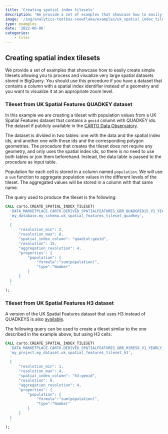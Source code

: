 ```yaml
---
title: 'Creating spatial index tilesets'
description: 'We provide a set of examples that showcase how to easily create tilesets based on spatial indexes allowing you to process and visualize very large spatial datasets stored in Snowflake. You should use this procedure if you have a dataset that contains a column with a spatial index identifier instead of a geometry and you want to visualize it at an appropriate zoom level.'
image: '/img/analytics-toolbox-snowflake/examples/uk_spatial_index_tileset.png'
type: examples
date: '2022-06-06'
categories:
    - tiler
---
```

## Creating spatial index tilesets

We provide a set of examples that showcase how to easily create simple tilesets allowing you to process and visualize very large spatial datasets stored in BigQuery. You should use this procedure if you have a dataset that contains a column with a spatial index identifier instead of a geometry and you want to visualize it at an appropriate zoom level.

### Tileset from UK Spatial Features QUADKEY dataset

In this example we are creating a tileset with population values from a UK Spatial Features dataset that contains a `geoid` column with QUADKEY ids. The dataset if publicly available in the [CARTO Data Observatory](https://gcp-us-east1.app.carto.com/data/observatory/carto/subscriptions.cdb_spatial_fea_1e9882ab).

The dataset is divided in two tables: one with the data and the spatial index ids, and another one with those ids and the corresponding polygon geometries. The procedure that creates the tileset does not require any geometry, and only uses the spatial index ids, so there is no need to use both tables or join them beforehand. Instead, the data table is passed to the procedure as input table.

Population for each cell is stored in a column named `population`. We will use a `sum` function to aggregate population values in the different levels of the tileset. The aggregated values will be stored in a column with that same name.

The query used to produce the tileset is the following:

```sql
CALL carto.CREATE_SPATIAL_INDEX_TILESET(
  'DATA_MARKETPLACE.CARTO.DERIVED_SPATIALFEATURES_GBR_QUADGRID15_V1_YEARLY_V2',
  'my_database.my_schema.uk_spatial_features_tileset_quadkey',
  '
  {
      "resolution_min": 2,
      "resolution_max": 8,
      "spatial_index_column": "quadint:geoid",
      "resolution": 15,
      "aggregation_resolution": 4,
      "properties": {
          "population": {
              "formula":"sum(population)",
              "type":"Number"
          }
      }
  }
  '
);
```


### Tileset from UK Spatial Features H3 dataset

A version of the UK Spatial Features dataset that uses H3 instead of QUADKEYS is also [available](https://gcp-us-east1.app.carto.com/catalog/dataset/cdb_spatial_fea_6b8f8034).

The following query can be used to create a tileset similar to the one described in the example above, but using H3 cells:

```sql
CALL carto.CREATE_SPATIAL_INDEX_TILESET(
  'DATA_MARKETPLACE.CARTO.DERIVED_SPATIALFEATURES_GBR_H3RES8_V1_YEARLY_V2',
  'my_project.my_dataset.uk_spatial_features_tileset_h3',
  '
  {
      "resolution_min": 1,
      "resolution_max": 4,
      "spatial_index_column": "h3:geoid",
      "resolution": 8,
      "aggregation_resolution": 4,
      "properties": {
          "population": {
              "formula":"sum(population)",
              "type":"Number"
          }
      }
  }
  '
);
```
